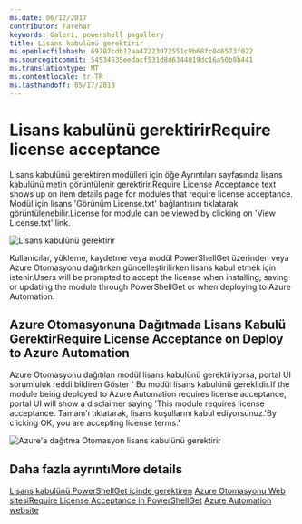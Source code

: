 ```yaml
---
ms.date: 06/12/2017
contributor: Farehar
keywords: Galeri, powershell psgallery
title: Lisans kabulünü gerektirir
ms.openlocfilehash: 69787cdb12aa47223072551c9b68fc046573f022
ms.sourcegitcommit: 54534635eedacf531d8d6344019dc16a50b8b441
ms.translationtype: MT
ms.contentlocale: tr-TR
ms.lasthandoff: 05/17/2018
---
```

# <a name="require-license-acceptance"></a><span data-ttu-id="71c05-103">Lisans kabulünü gerektirir</span><span class="sxs-lookup"><span data-stu-id="71c05-103">Require license acceptance</span></span>

<span data-ttu-id="71c05-104">Lisans kabulünü gerektiren modülleri için öğe Ayrıntıları sayfasında lisans kabulünü metin görüntülenir gerektirir.</span><span class="sxs-lookup"><span data-stu-id="71c05-104">Require License Acceptance text shows up on item details page for modules that require license acceptance.</span></span> <span data-ttu-id="71c05-105">Modül için lisans 'Görünüm License.txt' bağlantısını tıklatarak görüntülenebilir.</span><span class="sxs-lookup"><span data-stu-id="71c05-105">License for module can be viewed by clicking on 'View License.txt' link.</span></span>

![Lisans kabulünü gerektirir](../../Images/RequireLicenseAcceptance.png)

<span data-ttu-id="71c05-107">Kullanıcılar, yükleme, kaydetme veya modül PowerShellGet üzerinden veya Azure Otomasyonu dağıtırken güncelleştirilirken lisans kabul etmek için istenir.</span><span class="sxs-lookup"><span data-stu-id="71c05-107">Users will be prompted to accept the license when installing, saving or updating the module through PowerShellGet or when deploying to Azure Automation.</span></span>

## <a name="require-license-acceptance-on-deploy-to-azure-automation"></a><span data-ttu-id="71c05-108">Azure Otomasyonuna Dağıtmada Lisans Kabulü Gerektir</span><span class="sxs-lookup"><span data-stu-id="71c05-108">Require License Acceptance on Deploy to Azure Automation</span></span>

<span data-ttu-id="71c05-109">Azure Otomasyonu dağıtılan modül lisans kabulünü gerektiriyorsa, portal UI sorumluluk reddi bildiren Göster ' Bu modül lisans kabulünü gereklidir.</span><span class="sxs-lookup"><span data-stu-id="71c05-109">If the module being deployed to Azure Automation requires license acceptance, portal UI will show a disclaimer saying 'This module requires license acceptance.</span></span> <span data-ttu-id="71c05-110">Tamam'ı tıklatarak, lisans koşullarını kabul ediyorsunuz.'</span><span class="sxs-lookup"><span data-stu-id="71c05-110">By clicking OK, you are accepting license terms.'</span></span>

![Azure'a dağıtma Otomasyon lisans kabulünü gerektirir](../../Images/DeployToAzureAutomationRequireLicenseAcceptanceDisclaimer.png)

## <a name="more-details"></a><span data-ttu-id="71c05-112">Daha fazla ayrıntı</span><span class="sxs-lookup"><span data-stu-id="71c05-112">More details</span></span>

<span data-ttu-id="71c05-113">[Lisans kabulünü PowerShellGet içinde gerektiren](../../concepts/module-license-acceptance.md)
[Azure Otomasyonu Web sitesi](/azure/automation)</span><span class="sxs-lookup"><span data-stu-id="71c05-113">[Require License Acceptance in PowerShellGet](../../concepts/module-license-acceptance.md)
[Azure Automation website](/azure/automation)</span></span>